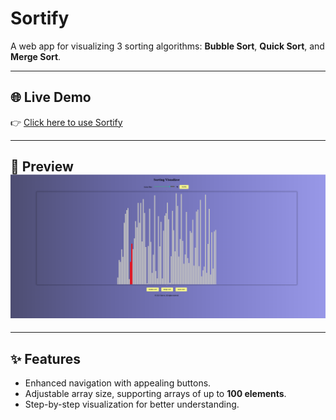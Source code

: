 # Sortify

A web app for visualizing 3 sorting algorithms: **Bubble Sort**, **Quick Sort**, and **Merge Sort**.

---

## 🌐 Live Demo
👉 [Click here to use Sortify](https://hithysh.github.io/Sortify/)

---

## 📸 Preview![Sorting Visualizer](https://github.com/sravyapalla/sortify/blob/main/visualiser.png?raw=true)


---

## ✨ Features
- Enhanced navigation with appealing buttons.
- Adjustable array size, supporting arrays of up to **100 elements**.
- Step-by-step visualization for better understanding.
